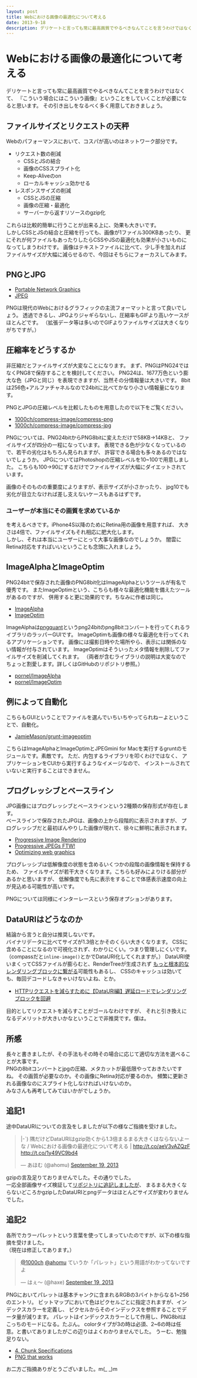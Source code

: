 ```yaml
---
layout: post
title: Webにおける画像の最適化について考える
date: 2013-9-18
description: デリケートと言っても常に最高画質でやるべきなんてことを言うわけではなくて、『こういう場合にはこういう画像』ということをしていくことが必要になると思います。
---
```


# Webにおける画像の最適化について考える

デリケートと言っても常に最高画質でやるべきなんてことを言うわけではなくて、
『こういう場合にはこういう画像』ということをしていくことが必要になると思います。
その引き出しをなるべく多く用意しておきましょう。

## ファイルサイズとリクエストの天秤

Webのパフォーマンスにおいて、コスパが高いのはネットワーク部分です。

- リクエスト数の削減
    - CSSとJSの結合
    - 画像のCSSスプライト化
    - Keep-Aliveのon
    - ローカルキャッシュ効かせる
- レスポンスサイズの削減
    - CSSとJSの圧縮
    - 画像の圧縮・最適化
    - サーバーから返すリソースのgzip化

これらは比較的簡単に行うことが出来る上に、効果も大きいです。  
しかしCSSとJSの結合と圧縮を行っても、画像が1ファイル300KBあったり、
更にそれが何ファイルもあったりしたらCSSやJSの最適化も効果が小さいものになってしまうわけです。
画像はテキストファイルに比べて、少し手を加えればファイルサイズが大幅に減らせるので、今回はそちらにフォーカスしてみます。

## PNGとJPG

- [Portable Network Graphics](http://ja.wikipedia.org/wiki/Portable_Network_Graphics)
- [JPEG](http://ja.wikipedia.org/wiki/JPEG)

PNGは現代のWebにおけるグラフィックの主流フォーマットと言って良いでしょう。
透過できるし、JPGよりジャギらないし、圧縮率もGIFより高いケースがほとんどです。
（拡張データ等は多いのでGIFよりファイルサイズは大きくなりがちですが。）

## 圧縮率をどうするか

非圧縮だとファイルサイズが大変なことになります。
まず、PNGはPNG24ではなくPNG8で保存することを検討してください。
PNG24は、1677万色という膨大な色（JPGと同じ）を表現できますが、当然その分情報量は大きいです。
8bitは256色+アルファチャネルなので24bitに比べてかなり小さい情報量になります。

PNGとJPGの圧縮レベルを比較したものを用意したので以下をご覧ください。

- [1000ch/compress-image/compress-png](https://github.com/1000ch/compress-image/tree/master/compress-png)
- [1000ch/compress-image/compress-jpg](https://github.com/1000ch/compress-image/tree/master/compress-jpg)

PNGについては、PNG24bitからPNG8bitに変えただけで58KB→14KBと、
ファイルサイズが四分の一程になっています。
表現できる色が少なくなっているので、若干の劣化はもちろん見られますが、
許容できる場合も多々あるのではないでしょうか。
JPGについてはPhotoshopの圧縮レベルを10~100で用意しました。
こちらも100→90にするだけでファイルサイズが大幅にダイエットされています。  

画像のそのものの重要度によりますが、表示サイズが小さかったり、
jpg10でも劣化が目立たなければ差し支えないケースもあるはずです。

### ユーザーが本当にその画質を求めているか

を考えるべきです。iPhone4S以降のためにRetina用の画像を用意すれば、
大きさは4倍で、ファイルサイズもそれ相応に肥大化します。  
しかし、それは本当にユーザーにとって大事な画像なのでしょうか。
闇雲にRetina対応をすればいいということも念頭に入れましょう。  

## ImageAlphaとImageOptim

PNG24bitで保存された画像のPNG8bit化はImageAlphaというツールが有名で優秀です。
またImageOptimという、こちらも様々な最適化機能を備えたツールがあるのですが、
併用すると更に効果的です。ちなみに作者は同じ。

- [ImageAlpha](http://pngmini.com/)
- [ImageOptim](http://imageoptim.com/)

ImageAlphaは[pngquant](http://pngquant.org/)というpng24bitのpng8bitコンバートを行ってくれるライブラリのラッパーGUIです。
ImageOptimも画像の様々な最適化を行ってくれるアプリケーションです。
画像には撮影日時やた場所やら、表示には関係のない情報が付与されています。
ImageOptimはそういったメタ情報を削除してファイルサイズを削減してくれます。
（両者が含むライブラリの説明は大変なのでちょっと割愛します。詳しくはGitHubのリポジトリ参照。）

- [pornel/ImageAlpha](https://github.com/pornel/ImageAlpha)
- [pornel/ImageOptim](https://github.com/pornel/ImageOptim)

## 例によって自動化

こちらもGUIということでファイルを選んでいちいちやってられねーよということで、自動化。

- [JamieMason/grunt-imageoptim](https://github.com/JamieMason/grunt-imageoptim)

こちらはImageAlphaとImageOptimとJPEGmini for Macを実行するgruntのモジュールです。素敵です。
ただ、内包するライブラリを叩くわけではなく、
アプリケーションをCUIから実行するようなイメージなので、
インストールされていないと実行することはできません。

## プログレッシブとベースライン

JPG画像にはプログレッシブとベースラインという2種類の保存形式が存在します。  
ベースラインで保存されたJPGは、画像の上から段階的に表示されますが、
プログレッシブだと最初ぼんやりした画像が現れて、徐々に鮮明に表示されます。

- [Progressive Image Rendering](http://www.codinghorror.com/blog/2005/12/progressive-image-rendering.html)
- [Progressive JPEGs FTW!](http://blog.patrickmeenan.com/2013/06/progressive-jpegs-ftw.html)
- [Optimizing web graphics](https://developers.google.com/speed/articles/optimizing-images)

プログレッシブは低解像度の状態を含めるいくつかの段階の画像情報を保持するため、
ファイルサイズが若干大きくなります。こちらも好みによりける部分があるかと思いますが、
低解像度でも先に表示をすることで体感表示速度の向上が見込める可能性が高いです。  

PNGについては同様にインターレースという保存オプションがあります。

## DataURIはどうなのか

結論から言うと自分は推奨しないです。  
バイナリデータに比べてサイズが1.3倍とかそのくらい大きくなります。
CSSに含めることになるので可視化されず、わかりにくい。つまり管理しにくいです。
（compassだと`inline-image()`とかでDataURI化してくれますが。）
DataURI使いまくってCSSファイルが膨らむと、RenderTreeが生成されず
[もっと根本的なレンダリングブロックに繋がる](http://t32k.me/mol/log/sprite-image-vs-inline-image/)可能性もあるし、
CSSのキャッシュは効いても、毎回デコードしなきゃいけないよね、とか。

- [HTTPリクエストを減らすために【DataURI編】遅延ロードでレンダリングブロックを回避](http://t32k.me/mol/log/reduce-http-requests-datauri/)

目的としてリクエストを減らすことがゴールなわけですが、
それと引き換えになるデメリットが大きいかなということで非推奨です。僕は。  

## 所感

長々と書きましたが、その手法もその時その場合に応じて適切な方法を選べることが大事です。  
PNGの8bitコンバートとjpgの圧縮、メタカットが最低限やっておきたいですね。
その画質が必要なのか。その画像にRetina対応が要るのか。
頻繁に更新される画像なのにスプライト化しなければいけないのか。  
みなさんも再考してみてはいかがでしょうか。

## 追記1

途中DataURIについての言及をしましたが以下の様なご指摘を受けました。  

<blockquote class="twitter-tweet"><p>|-`) 隅だけどDataURIはgzip効くから1.3倍まるまる大きくはならないよーな / Webにおける画像の最適化について考える | <a href="http://t.co/aeV3vAZQzF">http://t.co/aeV3vAZQzF</a> <a href="http://t.co/1y49VC9bd4">http://t.co/1y49VC9bd4</a></p>&mdash; あほむ (@ahomu) <a href="https://twitter.com/ahomu/statuses/380482694032785408">September 19, 2013</a></blockquote>
<script async src="//platform.twitter.com/widgets.js" charset="utf-8"></script>

gzipの言及足りておりませんでした。その通りでした。  
一応全部画像サイズ検証して[リポジトリに追記しましたが](https://github.com/1000ch/compress-image/tree/master/compress-png)、
まるまる大きくならないどころかgzipしたDataURIとpngデータはほとんどサイズが変わりませんでした。  

## 追記2

各所でカラーパレットという言葉を使ってしまっていたのですが、以下の様な指摘を受けました。  
（現在は修正してあります。）  

<blockquote class="twitter-tweet"><p><a href="https://twitter.com/1000ch">@1000ch</a> <a href="https://twitter.com/ahomu">@ahomu</a> ていうか「パレット」という用語がわかってないですよ</p>&mdash; はぇ～ (@haxe) <a href="https://twitter.com/haxe/statuses/380483481148461056">September 19, 2013</a></blockquote>
<script async src="//platform.twitter.com/widgets.js" charset="utf-8"></script>

PNGにおいてパレットは基本チャンクに含まれるRGBの3バイトからなる1~256のエントリ。
ビットマップにおいて色はピクセルごとに指定されますが、インデックスカラーを定義し、
ピクセルからそのインデックスを参照することでデータ量が減ります。
パレットはインデックスカラーとして作用し、PNG8bitはこっちのモードになる。たぶん。
colorタイプが3の時は必須、2~6の時は任意。と書いてありましたがこの辺りはよくわかりませんでした。
うーむ、勉強足りない。  

- [4. Chunk Specifications](http://www.libpng.org/pub/png/spec/1.2/PNG-Chunks.html)
- [PNG that works](http://calendar.perfplanet.com/2010/png-that-works/)

お二方ご指摘ありがとうございました。m(_ _)m
